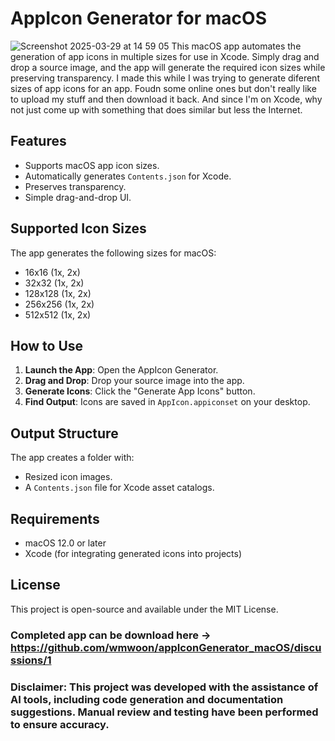 # AppIcon Generator for macOS
![Screenshot 2025-03-29 at 14 59 05](https://github.com/user-attachments/assets/f0431602-9cc5-4360-8e17-fe4868ac8e98)
This macOS app automates the generation of app icons in multiple sizes for use in Xcode. Simply drag and drop a source image, and the app will generate the required icon sizes while preserving transparency. I made this while I was trying to generate diferent sizes of app icons for an app. Foudn some online ones but don't really like to upload my stuff and then download it back. And since I'm on Xcode, why not just come up with something that does similar but less the Internet.

## Features
- Supports macOS app icon sizes.
- Automatically generates `Contents.json` for Xcode.
- Preserves transparency.
- Simple drag-and-drop UI.

## Supported Icon Sizes
The app generates the following sizes for macOS:
- 16x16 (1x, 2x)
- 32x32 (1x, 2x)
- 128x128 (1x, 2x)
- 256x256 (1x, 2x)
- 512x512 (1x, 2x)

## How to Use
1. **Launch the App**: Open the AppIcon Generator.
2. **Drag and Drop**: Drop your source image into the app.
3. **Generate Icons**: Click the "Generate App Icons" button.
4. **Find Output**: Icons are saved in `AppIcon.appiconset` on your desktop.

## Output Structure
The app creates a folder with:
- Resized icon images.
- A `Contents.json` file for Xcode asset catalogs.

## Requirements
- macOS 12.0 or later
- Xcode (for integrating generated icons into projects)

## License
This project is open-source and available under the MIT License.

### Completed app can be download here -> https://github.com/wmwoon/appIconGenerator_macOS/discussions/1

### Disclaimer: This project was developed with the assistance of AI tools, including code generation and documentation suggestions. Manual review and testing have been performed to ensure accuracy.
